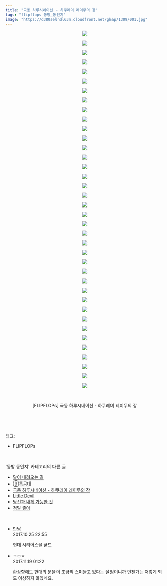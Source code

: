 ```yaml
---
title: "극동 하루시네이션 - 하쿠레이 레이무의 장"
tags: "flipflops 동방_동인지"
image: "https://d380selndl63m.cloudfront.net/ghap/1309/001.jpg"
---
```

<div class="article">
<p style="text-align: center; clear: none; float: none;"><img src="{{ site.imgserver5 }}/ghap/1309/001.jpg"/></p>
<p style="text-align: center; clear: none; float: none;"><img src="{{ site.imgserver5 }}/ghap/1309/002.jpg"/></p>
<p style="text-align: center; clear: none; float: none;"><img src="{{ site.imgserver5 }}/ghap/1309/003.jpg"/></p>
<p style="text-align: center; clear: none; float: none;"><img src="{{ site.imgserver5 }}/ghap/1309/004.jpg"/></p>
<p style="text-align: center; clear: none; float: none;"><img src="{{ site.imgserver5 }}/ghap/1309/005.jpg"/></p>
<p style="text-align: center; clear: none; float: none;"><img src="{{ site.imgserver5 }}/ghap/1309/006.jpg"/></p>
<p style="text-align: center; clear: none; float: none;"><img src="{{ site.imgserver5 }}/ghap/1309/007.jpg"/></p>
<p style="text-align: center; clear: none; float: none;"><img src="{{ site.imgserver5 }}/ghap/1309/008.jpg"/></p>
<p style="text-align: center; clear: none; float: none;"><img src="{{ site.imgserver5 }}/ghap/1309/009.jpg"/></p>
<p style="text-align: center; clear: none; float: none;"><img src="{{ site.imgserver5 }}/ghap/1309/010.jpg"/></p>
<p style="text-align: center; clear: none; float: none;"><img src="{{ site.imgserver5 }}/ghap/1309/011.jpg"/></p>
<p style="text-align: center; clear: none; float: none;"><img src="{{ site.imgserver5 }}/ghap/1309/012.jpg"/></p>
<p style="text-align: center; clear: none; float: none;"><img src="{{ site.imgserver5 }}/ghap/1309/013.jpg"/></p>
<p style="text-align: center; clear: none; float: none;"><img src="{{ site.imgserver5 }}/ghap/1309/014.jpg"/></p>
<p style="text-align: center; clear: none; float: none;"><img src="{{ site.imgserver5 }}/ghap/1309/015.jpg"/></p>
<p style="text-align: center; clear: none; float: none;"><img src="{{ site.imgserver5 }}/ghap/1309/016.jpg"/></p>
<p style="text-align: center; clear: none; float: none;"><img src="{{ site.imgserver5 }}/ghap/1309/017.jpg"/></p>
<p style="text-align: center; clear: none; float: none;"><img src="{{ site.imgserver5 }}/ghap/1309/018.jpg"/></p>
<p style="text-align: center; clear: none; float: none;"><img src="{{ site.imgserver5 }}/ghap/1309/019.jpg"/></p>
<p style="text-align: center; clear: none; float: none;"><img src="{{ site.imgserver5 }}/ghap/1309/020.jpg"/></p>
<p style="text-align: center; clear: none; float: none;"><img src="{{ site.imgserver5 }}/ghap/1309/021.jpg"/></p>
<p style="text-align: center; clear: none; float: none;"><img src="{{ site.imgserver5 }}/ghap/1309/022.jpg"/></p>
<p style="text-align: center; clear: none; float: none;"><img src="{{ site.imgserver5 }}/ghap/1309/023.jpg"/></p>
<p style="text-align: center; clear: none; float: none;"><img src="{{ site.imgserver5 }}/ghap/1309/024.jpg"/></p>
<p style="text-align: center; clear: none; float: none;"><img src="{{ site.imgserver5 }}/ghap/1309/025.jpg"/></p>
<p style="text-align: center; clear: none; float: none;"><img src="{{ site.imgserver5 }}/ghap/1309/026.jpg"/></p>
<p style="text-align: center; clear: none; float: none;"><img src="{{ site.imgserver5 }}/ghap/1309/027.jpg"/></p>
<p style="text-align: center; clear: none; float: none;"><img src="{{ site.imgserver5 }}/ghap/1309/028.jpg"/></p>
<p style="text-align: center; clear: none; float: none;"><img src="{{ site.imgserver5 }}/ghap/1309/029.jpg"/></p>
<p style="text-align: center; clear: none; float: none;"><img src="{{ site.imgserver5 }}/ghap/1309/030.jpg"/></p>
<p style="text-align: center; clear: none; float: none;"><img src="{{ site.imgserver5 }}/ghap/1309/031.jpg"/></p>
<p style="text-align: center; clear: none; float: none;"><img src="{{ site.imgserver5 }}/ghap/1309/032.jpg"/></p>
<p style="text-align: center; clear: none; float: none;"><img src="{{ site.imgserver5 }}/ghap/1309/033.jpg"/></p>
<p style="text-align: center; clear: none; float: none;"><img src="{{ site.imgserver5 }}/ghap/1309/034.jpg"/></p>
<p style="text-align: center; clear: none; float: none;"><img src="{{ site.imgserver5 }}/ghap/1309/035.jpg"/></p>
<p style="text-align: center; clear: none; float: none;"><img src="{{ site.imgserver5 }}/ghap/1309/036.jpg"/></p>
<p style="text-align: center; clear: none; float: none;"><img src="{{ site.imgserver5 }}/ghap/1309/037.jpg"/></p>
<p style="text-align: center; clear: none; float: none;"><img src="{{ site.imgserver5 }}/ghap/1309/038.jpg"/></p>
<p style="text-align: center; clear: none; float: none;"><br/></p>
<p style="text-align: center; clear: none; float: none;">[FLIPFLOPs] 극동 하루시네이션 - 하쿠레이 레이무의 장</p>
<p><br/></p>
</div><br/>
<div class="tagTrail">
<p>태그: </p>
<ul>
<li>FLIPFLOPs</li>
</ul>
</div><br/>
<div class="another">
<p>'동방 동인지' 카테고리의 다른 글</p>
<ul>
<li><a href="/ghap_1311">달이 내려오는 길</a></li>
<li><a href="/ghap_1310">⑨특공대</a></li>
<li><a href="/ghap_1309">극동 하루시네이션 - 하쿠레이 레이무의 장</a></li>
<li><a href="/ghap_1308">Little Devil</a></li>
<li><a href="/ghap_1306">당신과 내게 가능한 것</a></li>
<li><a href="/ghap_1305">정말 좋아</a></li>
</ul>
</div><br/>
<div class="cb_module cb_fluid">
<div class="cb_wrt cb_profile">
<div class="comment">
<ul>
<li class="cb_thumb_off" id="comment15114423">
<div class="cb_comment_area">
<div class="cb_info_area">
<div class="cb_section">
<span class="cb_nick_name">만남</span>
</div>
<div class="cb_section">
<span class="cb_date">2017.10.25 22:55 </span>
</div>
</div>
<div class="cb_dsc_comment">
<p class="cb_dsc">
											현대 시리어스물 굳드
										</p>
</div>
</div></li>
<li class="cb_thumb_off" id="comment15132252">
<div class="cb_comment_area">
<div class="cb_info_area">
<div class="cb_section">
<span class="cb_nick_name">ㄱㅁㅎ</span>
</div>
<div class="cb_section">
<span class="cb_date">2017.11.19 01:22 </span>
</div>
</div>
<div class="cb_dsc_comment">
<p class="cb_dsc">
											환상향에도 현대의 문물이 조금씩 스며들고 있다는 설정이니까 언젠가는 저렇게 되도 이상하지 않겠네요.
										</p>
</div>
</div></li>
</ul>
</div>
</div><!-- commentList close -->
</div><br/>
